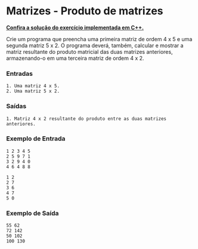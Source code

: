# Matrizes - Produto de matrizes

**[Confira a solução do exercício implementada em C++.](07.cpp)**

Crie um programa que preencha uma primeira matriz de ordem 4 x 5 e uma segunda matriz 5 x 2. O programa deverá, também, calcular e mostrar a matriz resultante do produto matricial das duas matrizes anteriores, armazenando-o em uma terceira matriz de ordem 4 x 2.

### Entradas

```
1. Uma matriz 4 x 5.
2. Uma matriz 5 x 2.

```

### Saídas

```
1. Matriz 4 x 2 resultante do produto entre as duas matrizes anteriores.
```

### Exemplo de Entrada

```
1 2 3 4 5
2 5 9 7 1
3 2 9 4 0
4 6 4 8 8

1 2
2 7
3 6
4 7
5 0
```

### Exemplo de Saída

```
55 62
72 142
50 102
100 130
```